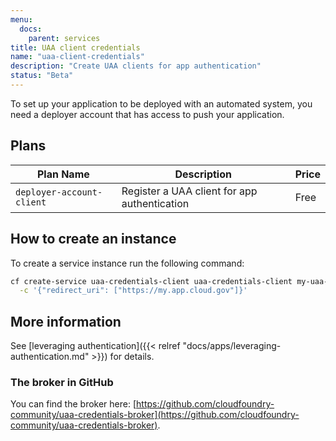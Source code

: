 ```yaml
---
menu:
  docs:
    parent: services
title: UAA client credentials
name: "uaa-client-credentials"
description: "Create UAA clients for app authentication"
status: "Beta"
---
```


To set up your application to be deployed with an automated system, you need a deployer account that has access to push your application.

## Plans

Plan Name | Description | Price
--------- | ----------- | -----
`deployer-account-client` | Register a UAA client for app authentication | Free

## How to create an instance

To create a service instance run the following command:

```bash
cf create-service uaa-credentials-client uaa-credentials-client my-uaa-client \
  -c '{"redirect_uri": ["https://my.app.cloud.gov"]}'
```

## More information

See [leveraging authentication]({{< relref "docs/apps/leveraging-authentication.md" >}}) for details.

### The broker in GitHub

You can find the broker here: [https://github.com/cloudfoundry-community/uaa-credentials-broker](https://github.com/cloudfoundry-community/uaa-credentials-broker).
